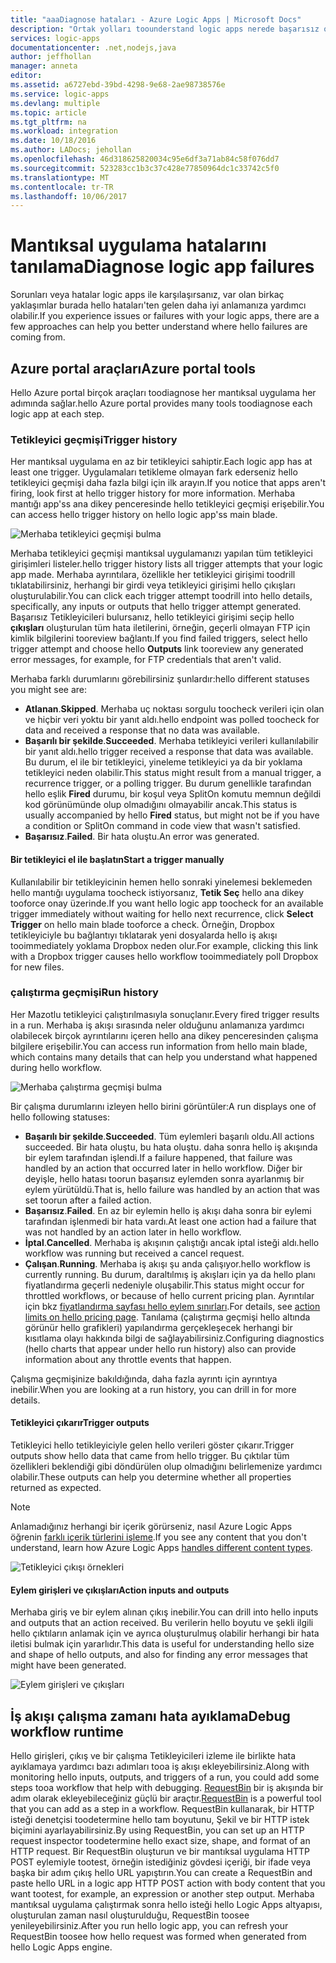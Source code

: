 ```yaml
---
title: "aaaDiagnose hataları - Azure Logic Apps | Microsoft Docs"
description: "Ortak yolları toounderstand logic apps nerede başarısız oluyor"
services: logic-apps
documentationcenter: .net,nodejs,java
author: jeffhollan
manager: anneta
editor: 
ms.assetid: a6727ebd-39bd-4298-9e68-2ae98738576e
ms.service: logic-apps
ms.devlang: multiple
ms.topic: article
ms.tgt_pltfrm: na
ms.workload: integration
ms.date: 10/18/2016
ms.author: LADocs; jehollan
ms.openlocfilehash: 46d318625820034c95e6df3a71ab84c58f076dd7
ms.sourcegitcommit: 523283cc1b3c37c428e77850964dc1c33742c5f0
ms.translationtype: MT
ms.contentlocale: tr-TR
ms.lasthandoff: 10/06/2017
---
```

# <a name="diagnose-logic-app-failures"></a><span data-ttu-id="f80e9-103">Mantıksal uygulama hatalarını tanılama</span><span class="sxs-lookup"><span data-stu-id="f80e9-103">Diagnose logic app failures</span></span>
<span data-ttu-id="f80e9-104">Sorunları veya hatalar logic apps ile karşılaşırsanız, var olan birkaç yaklaşımlar burada hello hataları'ten gelen daha iyi anlamanıza yardımcı olabilir.</span><span class="sxs-lookup"><span data-stu-id="f80e9-104">If you experience issues or failures with your logic apps, there are a few approaches can help you better understand where hello failures are coming from.</span></span>  

## <a name="azure-portal-tools"></a><span data-ttu-id="f80e9-105">Azure portal araçları</span><span class="sxs-lookup"><span data-stu-id="f80e9-105">Azure portal tools</span></span>
<span data-ttu-id="f80e9-106">Hello Azure portal birçok araçları toodiagnose her mantıksal uygulama her adımında sağlar.</span><span class="sxs-lookup"><span data-stu-id="f80e9-106">hello Azure portal provides many tools toodiagnose each logic app at each step.</span></span>

### <a name="trigger-history"></a><span data-ttu-id="f80e9-107">Tetikleyici geçmişi</span><span class="sxs-lookup"><span data-stu-id="f80e9-107">Trigger history</span></span>

<span data-ttu-id="f80e9-108">Her mantıksal uygulama en az bir tetikleyici sahiptir.</span><span class="sxs-lookup"><span data-stu-id="f80e9-108">Each logic app has at least one trigger.</span></span> <span data-ttu-id="f80e9-109">Uygulamaları tetikleme olmayan fark ederseniz hello tetikleyici geçmişi daha fazla bilgi için ilk arayın.</span><span class="sxs-lookup"><span data-stu-id="f80e9-109">If you notice that apps aren't firing, look first at hello trigger history for more information.</span></span> <span data-ttu-id="f80e9-110">Merhaba mantığı app'ss ana dikey penceresinde hello tetikleyici geçmişi erişebilir.</span><span class="sxs-lookup"><span data-stu-id="f80e9-110">You can access hello trigger history on hello logic app'ss main blade.</span></span>

![Merhaba tetikleyici geçmişi bulma][1]

<span data-ttu-id="f80e9-112">Merhaba tetikleyici geçmişi mantıksal uygulamanızı yapılan tüm tetikleyici girişimleri listeler.</span><span class="sxs-lookup"><span data-stu-id="f80e9-112">hello trigger history lists all trigger attempts that your logic app made.</span></span> <span data-ttu-id="f80e9-113">Merhaba ayrıntılara, özellikle her tetikleyici girişimi toodrill tıklatabilirsiniz, herhangi bir girdi veya tetikleyici girişimi hello çıkışları oluşturulabilir.</span><span class="sxs-lookup"><span data-stu-id="f80e9-113">You can click each trigger attempt toodrill into hello details, specifically, any inputs or outputs that hello trigger attempt generated.</span></span> <span data-ttu-id="f80e9-114">Başarısız Tetikleyicileri bulursanız, hello tetikleyici girişimi seçip hello **çıkışları** oluşturulan tüm hata iletilerini, örneğin, geçerli olmayan FTP için kimlik bilgilerini tooreview bağlantı.</span><span class="sxs-lookup"><span data-stu-id="f80e9-114">If you find failed triggers, select hello trigger attempt and choose hello **Outputs** link tooreview any generated error messages, for example, for FTP credentials that aren't valid.</span></span>

<span data-ttu-id="f80e9-115">Merhaba farklı durumlarını görebilirsiniz şunlardır:</span><span class="sxs-lookup"><span data-stu-id="f80e9-115">hello different statuses you might see are:</span></span>

* <span data-ttu-id="f80e9-116">**Atlanan**.</span><span class="sxs-lookup"><span data-stu-id="f80e9-116">**Skipped**.</span></span> <span data-ttu-id="f80e9-117">Merhaba uç noktası sorgulu toocheck verileri için olan ve hiçbir veri yoktu bir yanıt aldı.</span><span class="sxs-lookup"><span data-stu-id="f80e9-117">hello endpoint was polled toocheck for data and received a response that no data was available.</span></span>
* <span data-ttu-id="f80e9-118">**Başarılı bir şekilde**.</span><span class="sxs-lookup"><span data-stu-id="f80e9-118">**Succeeded**.</span></span> <span data-ttu-id="f80e9-119">Merhaba tetikleyici verileri kullanılabilir bir yanıt aldı.</span><span class="sxs-lookup"><span data-stu-id="f80e9-119">hello trigger received a response that data was available.</span></span> <span data-ttu-id="f80e9-120">Bu durum, el ile bir tetikleyici, yineleme tetikleyici ya da bir yoklama tetikleyici neden olabilir.</span><span class="sxs-lookup"><span data-stu-id="f80e9-120">This status might result from a manual trigger, a recurrence trigger, or a polling trigger.</span></span> <span data-ttu-id="f80e9-121">Bu durum genellikle tarafından hello eşlik **Fired** durumu, bir koşul veya SplitOn komutu memnun değildi kod görünümünde olup olmadığını olmayabilir ancak.</span><span class="sxs-lookup"><span data-stu-id="f80e9-121">This status is usually accompanied by hello **Fired** status, but might not be if you have a condition or SplitOn command in code view that wasn't satisfied.</span></span>
* <span data-ttu-id="f80e9-122">**Başarısız**.</span><span class="sxs-lookup"><span data-stu-id="f80e9-122">**Failed**.</span></span> <span data-ttu-id="f80e9-123">Bir hata oluştu.</span><span class="sxs-lookup"><span data-stu-id="f80e9-123">An error was generated.</span></span>

#### <a name="start-a-trigger-manually"></a><span data-ttu-id="f80e9-124">Bir tetikleyici el ile başlatın</span><span class="sxs-lookup"><span data-stu-id="f80e9-124">Start a trigger manually</span></span>

<span data-ttu-id="f80e9-125">Kullanılabilir bir tetikleyicinin hemen hello sonraki yinelemesi beklemeden hello mantığı uygulama toocheck istiyorsanız, **Tetik Seç** hello ana dikey tooforce onay üzerinde.</span><span class="sxs-lookup"><span data-stu-id="f80e9-125">If you want hello logic app toocheck for an available trigger immediately without waiting for hello next recurrence, click **Select Trigger** on hello main blade tooforce a check.</span></span> <span data-ttu-id="f80e9-126">Örneğin, Dropbox tetikleyiciyle bu bağlantıyı tıklatarak yeni dosyalarda hello iş akışı tooimmediately yoklama Dropbox neden olur.</span><span class="sxs-lookup"><span data-stu-id="f80e9-126">For example, clicking this link with a Dropbox trigger causes hello workflow tooimmediately poll Dropbox for new files.</span></span>

### <a name="run-history"></a><span data-ttu-id="f80e9-127">çalıştırma geçmişi</span><span class="sxs-lookup"><span data-stu-id="f80e9-127">Run history</span></span>

<span data-ttu-id="f80e9-128">Her Mazotlu tetikleyici çalıştırılmasıyla sonuçlanır.</span><span class="sxs-lookup"><span data-stu-id="f80e9-128">Every fired trigger results in a run.</span></span> <span data-ttu-id="f80e9-129">Merhaba iş akışı sırasında neler olduğunu anlamanıza yardımcı olabilecek birçok ayrıntılarını içeren hello ana dikey penceresinden çalışma bilgilere erişebilir.</span><span class="sxs-lookup"><span data-stu-id="f80e9-129">You can access run information from hello main blade, which contains many details that can help you understand what happened during hello workflow.</span></span>

![Merhaba çalıştırma geçmişi bulma][2]

<span data-ttu-id="f80e9-131">Bir çalışma durumlarını izleyen hello birini görüntüler:</span><span class="sxs-lookup"><span data-stu-id="f80e9-131">A run displays one of hello following statuses:</span></span>

* <span data-ttu-id="f80e9-132">**Başarılı bir şekilde**.</span><span class="sxs-lookup"><span data-stu-id="f80e9-132">**Succeeded**.</span></span> <span data-ttu-id="f80e9-133">Tüm eylemleri başarılı oldu.</span><span class="sxs-lookup"><span data-stu-id="f80e9-133">All actions succeeded.</span></span> <span data-ttu-id="f80e9-134">Bir hata oluştu, bu hata oluştu. daha sonra hello iş akışında bir eylem tarafından işlendi.</span><span class="sxs-lookup"><span data-stu-id="f80e9-134">If a failure happened, that failure was handled by an action that occurred later in hello workflow.</span></span> <span data-ttu-id="f80e9-135">Diğer bir deyişle, hello hatası toorun başarısız eylemden sonra ayarlanmış bir eylem yürütüldü.</span><span class="sxs-lookup"><span data-stu-id="f80e9-135">That is, hello failure was handled by an action that was set toorun after a failed action.</span></span>
* <span data-ttu-id="f80e9-136">**Başarısız**.</span><span class="sxs-lookup"><span data-stu-id="f80e9-136">**Failed**.</span></span> <span data-ttu-id="f80e9-137">En az bir eylemin hello iş akışı daha sonra bir eylemi tarafından işlenmedi bir hata vardı.</span><span class="sxs-lookup"><span data-stu-id="f80e9-137">At least one action had a failure that was not handled by an action later in hello workflow.</span></span>
* <span data-ttu-id="f80e9-138">**İptal**.</span><span class="sxs-lookup"><span data-stu-id="f80e9-138">**Cancelled**.</span></span> <span data-ttu-id="f80e9-139">Merhaba iş akışının çalıştığı ancak iptal isteği aldı.</span><span class="sxs-lookup"><span data-stu-id="f80e9-139">hello workflow was running but received a cancel request.</span></span>
* <span data-ttu-id="f80e9-140">**Çalışan**.</span><span class="sxs-lookup"><span data-stu-id="f80e9-140">**Running**.</span></span> <span data-ttu-id="f80e9-141">Merhaba iş akışı şu anda çalışıyor.</span><span class="sxs-lookup"><span data-stu-id="f80e9-141">hello workflow is currently running.</span></span> <span data-ttu-id="f80e9-142">Bu durum, daraltılmış iş akışları için ya da hello planı fiyatlandırma geçerli nedeniyle oluşabilir.</span><span class="sxs-lookup"><span data-stu-id="f80e9-142">This status might occur for throttled workflows, or because of hello current pricing plan.</span></span> <span data-ttu-id="f80e9-143">Ayrıntılar için bkz [fiyatlandırma sayfası hello eylem sınırları](https://azure.microsoft.com/pricing/details/app-service/plans/).</span><span class="sxs-lookup"><span data-stu-id="f80e9-143">For details, see [action limits on hello pricing page](https://azure.microsoft.com/pricing/details/app-service/plans/).</span></span> <span data-ttu-id="f80e9-144">Tanılama (çalıştırma geçmişi hello altında görünür hello grafikleri) yapılandırma gerçekleşecek herhangi bir kısıtlama olayı hakkında bilgi de sağlayabilirsiniz.</span><span class="sxs-lookup"><span data-stu-id="f80e9-144">Configuring diagnostics (hello charts that appear under hello run history) also can provide information about any throttle events that happen.</span></span>

<span data-ttu-id="f80e9-145">Çalışma geçmişinize bakıldığında, daha fazla ayrıntı için ayrıntıya inebilir.</span><span class="sxs-lookup"><span data-stu-id="f80e9-145">When you are looking at a run history, you can drill in for more details.</span></span>  

#### <a name="trigger-outputs"></a><span data-ttu-id="f80e9-146">Tetikleyici çıkarır</span><span class="sxs-lookup"><span data-stu-id="f80e9-146">Trigger outputs</span></span>

<span data-ttu-id="f80e9-147">Tetikleyici hello tetikleyiciyle gelen hello verileri göster çıkarır.</span><span class="sxs-lookup"><span data-stu-id="f80e9-147">Trigger outputs show hello data that came from hello trigger.</span></span> <span data-ttu-id="f80e9-148">Bu çıktılar tüm özellikleri beklendiği gibi döndürülen olup olmadığını belirlemenize yardımcı olabilir.</span><span class="sxs-lookup"><span data-stu-id="f80e9-148">These outputs can help you determine whether all properties returned as expected.</span></span>

> [!NOTE]
> <span data-ttu-id="f80e9-149">Anlamadığınız herhangi bir içerik görürseniz, nasıl Azure Logic Apps öğrenin [farklı içerik türlerini işleme](../logic-apps/logic-apps-content-type.md).</span><span class="sxs-lookup"><span data-stu-id="f80e9-149">If you see any content that you don't understand, learn how Azure Logic Apps [handles different content types](../logic-apps/logic-apps-content-type.md).</span></span>
> 

![Tetikleyici çıkışı örnekleri][3]

#### <a name="action-inputs-and-outputs"></a><span data-ttu-id="f80e9-151">Eylem girişleri ve çıkışları</span><span class="sxs-lookup"><span data-stu-id="f80e9-151">Action inputs and outputs</span></span>

<span data-ttu-id="f80e9-152">Merhaba giriş ve bir eylem alınan çıkış inebilir.</span><span class="sxs-lookup"><span data-stu-id="f80e9-152">You can drill into hello inputs and outputs that an action received.</span></span> <span data-ttu-id="f80e9-153">Bu verilerin hello boyutu ve şekli ilgili hello çıktıların anlamak için ve ayrıca oluşturulmuş olabilir herhangi bir hata iletisi bulmak için yararlıdır.</span><span class="sxs-lookup"><span data-stu-id="f80e9-153">This data is useful for understanding hello size and shape of hello outputs, and also for finding any error messages that might have been generated.</span></span>

![Eylem girişleri ve çıkışları][4]

## <a name="debug-workflow-runtime"></a><span data-ttu-id="f80e9-155">İş akışı çalışma zamanı hata ayıklama</span><span class="sxs-lookup"><span data-stu-id="f80e9-155">Debug workflow runtime</span></span>

<span data-ttu-id="f80e9-156">Hello girişleri, çıkış ve bir çalışma Tetikleyicileri izleme ile birlikte hata ayıklamaya yardımcı bazı adımları tooa iş akışı ekleyebilirsiniz.</span><span class="sxs-lookup"><span data-stu-id="f80e9-156">Along with monitoring hello inputs, outputs, and triggers of a run, you could add some steps tooa workflow that help with debugging.</span></span> 
<span data-ttu-id="f80e9-157">[RequestBin](http://requestb.in) bir iş akışında bir adım olarak ekleyebileceğiniz güçlü bir araçtır.</span><span class="sxs-lookup"><span data-stu-id="f80e9-157">[RequestBin](http://requestb.in) is a powerful tool that you can add as a step in a workflow.</span></span> <span data-ttu-id="f80e9-158">RequestBin kullanarak, bir HTTP isteği denetçisi toodetermine hello tam boyutunu, Şekil ve bir HTTP istek biçimini ayarlayabilirsiniz.</span><span class="sxs-lookup"><span data-stu-id="f80e9-158">By using RequestBin, you can set up an HTTP request inspector toodetermine hello exact size, shape, and format of an HTTP request.</span></span> <span data-ttu-id="f80e9-159">Bir RequestBin oluşturun ve bir mantıksal uygulama HTTP POST eylemiyle tootest, örneğin istediğiniz gövdesi içeriği, bir ifade veya başka bir adım çıkış hello URL yapıştırın.</span><span class="sxs-lookup"><span data-stu-id="f80e9-159">You can create a RequestBin and paste hello URL in a logic app HTTP POST action with body content that you want tootest, for example, an expression or another step output.</span></span> <span data-ttu-id="f80e9-160">Merhaba mantıksal uygulama çalıştırmak sonra hello isteği hello Logic Apps altyapısı, oluşturulan zaman nasıl oluşturulduğu, RequestBin toosee yenileyebilirsiniz.</span><span class="sxs-lookup"><span data-stu-id="f80e9-160">After you run hello logic app, you can refresh your RequestBin toosee how hello request was formed when generated from hello Logic Apps engine.</span></span>

<!-- image references -->
[1]: ./media/logic-apps-diagnosing-failures/triggerhistory.png
[2]: ./media/logic-apps-diagnosing-failures/runhistory.png
[3]: ./media/logic-apps-diagnosing-failures/triggeroutputslink.png
[4]: ./media/logic-apps-diagnosing-failures/actionoutputs.png
